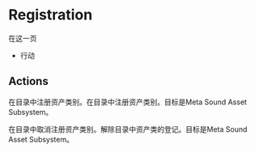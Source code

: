 # Registration

在这一页

  * 行动





## Actions

在目录中注册资产类别。在目录中注册资产类别。目标是Meta Sound Asset Subsystem。

在目录中取消注册资产类别。解除目录中资产类的登记。目标是Meta Sound Asset Subsystem。
